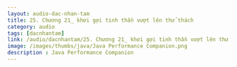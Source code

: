 ```yaml
---
layout: audio-dac-nhan-tam
title: 25. Chương 21_ khơi gợi tinh thần vượt lên thử thách 
category: audio
tags: [dacnhantam]
link: /audio/dacnhantam/25. Chương 21_ khơi gợi tinh thần vượt lên thử thách.mp3 
image: /images/thumbs/java/Java Performance Companion.png
description : Java Performance Companion 
---
```












